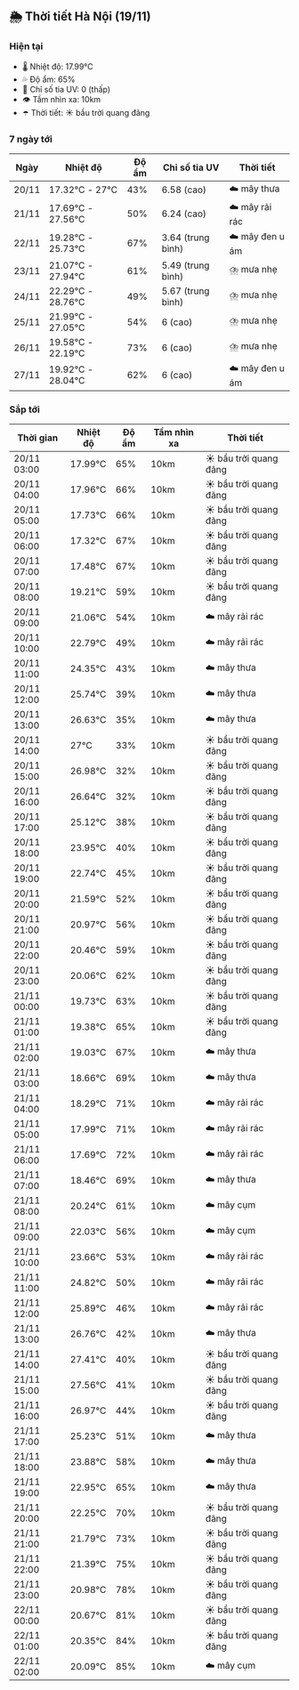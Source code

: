 ## 🌦️ Thời tiết Hà Nội (19/11)

### Hiện tại

- 🌡️ Nhiệt độ: 17.99℃
- 💦 Độ ẩm: 65%
- 🌟 Chỉ số tia UV: 0 (thấp)
- 👁️ Tầm nhìn xa: 10km
- ☂️ Thời tiết: ☀️ bầu trời quang đãng

### 7 ngày tới

| Ngày | Nhiệt độ | Độ ẩm | Chỉ số tia UV | Thời tiết |
| --- | --- | --- | --- | --- |
| 20/11 | 17.32℃ - 27℃ | 43% | 6.58 (cao) | ☁️ mây thưa |
| 21/11 | 17.69℃ - 27.56℃ | 50% | 6.24 (cao) | ☁️ mây rải rác |
| 22/11 | 19.28℃ - 25.73℃ | 67% | 3.64 (trung bình) | ☁️ mây đen u ám |
| 23/11 | 21.07℃ - 27.94℃ | 61% | 5.49 (trung bình) | ⛈️ mưa nhẹ |
| 24/11 | 22.29℃ - 28.76℃ | 49% | 5.67 (trung bình) | ⛈️ mưa nhẹ |
| 25/11 | 21.99℃ - 27.05℃ | 54% | 6 (cao) | ⛈️ mưa nhẹ |
| 26/11 | 19.58℃ - 22.19℃ | 73% | 6 (cao) | ⛈️ mưa nhẹ |
| 27/11 | 19.92℃ - 28.04℃ | 62% | 6 (cao) | ☁️ mây đen u ám |

### Sắp tới

| Thời gian | Nhiệt độ | Độ ẩm | Tầm nhìn xa | Thời tiết |
| --- | --- | --- | --- | --- |
| 20/11 03:00 | 17.99℃ | 65% | 10km | ☀️ bầu trời quang đãng |
| 20/11 04:00 | 17.96℃ | 66% | 10km | ☀️ bầu trời quang đãng |
| 20/11 05:00 | 17.73℃ | 66% | 10km | ☀️ bầu trời quang đãng |
| 20/11 06:00 | 17.32℃ | 67% | 10km | ☀️ bầu trời quang đãng |
| 20/11 07:00 | 17.48℃ | 67% | 10km | ☀️ bầu trời quang đãng |
| 20/11 08:00 | 19.21℃ | 59% | 10km | ☀️ bầu trời quang đãng |
| 20/11 09:00 | 21.06℃ | 54% | 10km | ☁️ mây rải rác |
| 20/11 10:00 | 22.79℃ | 49% | 10km | ☁️ mây rải rác |
| 20/11 11:00 | 24.35℃ | 43% | 10km | ☁️ mây thưa |
| 20/11 12:00 | 25.74℃ | 39% | 10km | ☁️ mây thưa |
| 20/11 13:00 | 26.63℃ | 35% | 10km | ☁️ mây thưa |
| 20/11 14:00 | 27℃ | 33% | 10km | ☀️ bầu trời quang đãng |
| 20/11 15:00 | 26.98℃ | 32% | 10km | ☀️ bầu trời quang đãng |
| 20/11 16:00 | 26.64℃ | 32% | 10km | ☀️ bầu trời quang đãng |
| 20/11 17:00 | 25.12℃ | 38% | 10km | ☀️ bầu trời quang đãng |
| 20/11 18:00 | 23.95℃ | 40% | 10km | ☀️ bầu trời quang đãng |
| 20/11 19:00 | 22.74℃ | 45% | 10km | ☀️ bầu trời quang đãng |
| 20/11 20:00 | 21.59℃ | 52% | 10km | ☀️ bầu trời quang đãng |
| 20/11 21:00 | 20.97℃ | 56% | 10km | ☀️ bầu trời quang đãng |
| 20/11 22:00 | 20.46℃ | 59% | 10km | ☀️ bầu trời quang đãng |
| 20/11 23:00 | 20.06℃ | 62% | 10km | ☀️ bầu trời quang đãng |
| 21/11 00:00 | 19.73℃ | 63% | 10km | ☀️ bầu trời quang đãng |
| 21/11 01:00 | 19.38℃ | 65% | 10km | ☀️ bầu trời quang đãng |
| 21/11 02:00 | 19.03℃ | 67% | 10km | ☁️ mây thưa |
| 21/11 03:00 | 18.66℃ | 69% | 10km | ☁️ mây thưa |
| 21/11 04:00 | 18.29℃ | 71% | 10km | ☁️ mây rải rác |
| 21/11 05:00 | 17.99℃ | 71% | 10km | ☁️ mây rải rác |
| 21/11 06:00 | 17.69℃ | 72% | 10km | ☁️ mây rải rác |
| 21/11 07:00 | 18.46℃ | 69% | 10km | ☁️ mây thưa |
| 21/11 08:00 | 20.24℃ | 61% | 10km | ☁️ mây cụm |
| 21/11 09:00 | 22.03℃ | 56% | 10km | ☁️ mây cụm |
| 21/11 10:00 | 23.66℃ | 53% | 10km | ☁️ mây rải rác |
| 21/11 11:00 | 24.82℃ | 50% | 10km | ☁️ mây rải rác |
| 21/11 12:00 | 25.89℃ | 46% | 10km | ☁️ mây rải rác |
| 21/11 13:00 | 26.76℃ | 42% | 10km | ☁️ mây thưa |
| 21/11 14:00 | 27.41℃ | 40% | 10km | ☀️ bầu trời quang đãng |
| 21/11 15:00 | 27.56℃ | 41% | 10km | ☀️ bầu trời quang đãng |
| 21/11 16:00 | 26.97℃ | 44% | 10km | ☀️ bầu trời quang đãng |
| 21/11 17:00 | 25.23℃ | 51% | 10km | ☁️ mây thưa |
| 21/11 18:00 | 23.88℃ | 58% | 10km | ☁️ mây thưa |
| 21/11 19:00 | 22.95℃ | 65% | 10km | ☁️ mây thưa |
| 21/11 20:00 | 22.25℃ | 70% | 10km | ☀️ bầu trời quang đãng |
| 21/11 21:00 | 21.79℃ | 73% | 10km | ☀️ bầu trời quang đãng |
| 21/11 22:00 | 21.39℃ | 75% | 10km | ☀️ bầu trời quang đãng |
| 21/11 23:00 | 20.98℃ | 78% | 10km | ☀️ bầu trời quang đãng |
| 22/11 00:00 | 20.67℃ | 81% | 10km | ☀️ bầu trời quang đãng |
| 22/11 01:00 | 20.35℃ | 84% | 10km | ☀️ bầu trời quang đãng |
| 22/11 02:00 | 20.09℃ | 85% | 10km | ☁️ mây cụm |
